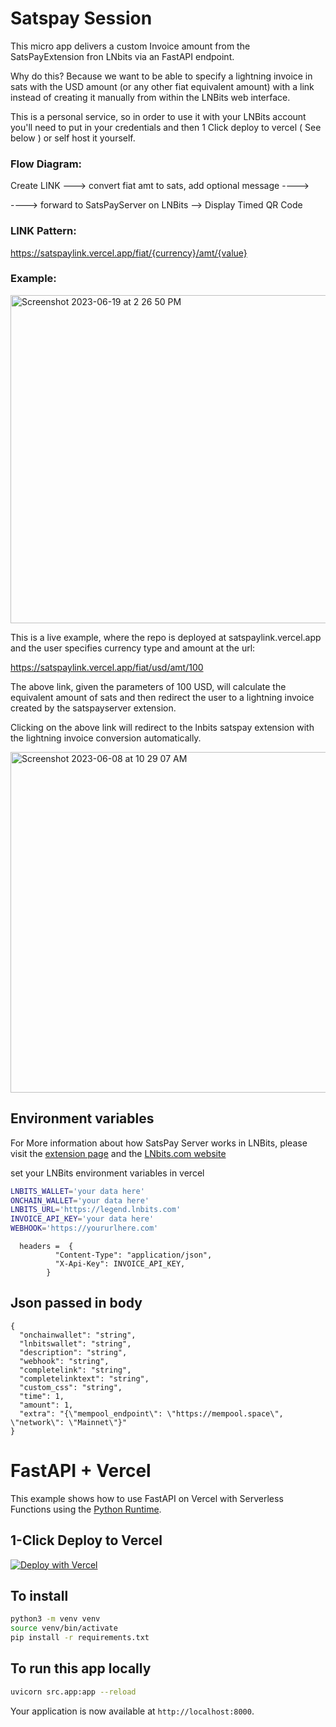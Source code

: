 # Satspay Session

This micro app delivers a custom Invoice amount from the SatsPayExtension fron LNbits via an FastAPI endpoint.

Why do this? Because we want to be able to specify a lightning invoice in sats with the USD amount (or any other fiat equivalent amount) with a link instead of creating it manually from within the LNBits web interface. 

This is a personal service, so in order to use it with your LNBits account you'll need to put in your credentials and then 1 Click deploy to vercel ( See below ) or self host it yourself.

### Flow Diagram:

Create LINK ---> convert fiat amt to sats, add optional message  ----> 

----> forward to SatsPayServer on LNBits --> Display Timed QR Code


### LINK Pattern:
https://satspaylink.vercel.app/fiat/{currency}/amt/{value}

### Example: 

<img width="525" alt="Screenshot 2023-06-19 at 2 26 50 PM" src="https://github.com/lightningames/satspaysession/assets/73979971/661cdc20-417d-472b-8870-e5f4898ee518">


This is a live example, where the repo is deployed at satspaylink.vercel.app and the user specifies currency type and amount at the url: 

https://satspaylink.vercel.app/fiat/usd/amt/100 

The above link, given the parameters of 100 USD, will calculate the equivalent amount of sats and 
then redirect the user to a lightning invoice created by the satspayserver extension.

Clicking on the above link will redirect to the lnbits satspay extension with the lightning invoice conversion automatically. 

<img width="545" alt="Screenshot 2023-06-08 at 10 29 07 AM" src="https://github.com/bitkarrot/satspaysession/assets/73979971/e958e4a7-779c-443d-82cf-842ad181eb86">

## Environment variables

For More information about how SatsPay Server works in LNBits, please visit the [extension page](https://github.com/lnbits/satspay)
and the [LNbits.com website](https://lnbits.com)

set your LNBits environment variables in vercel

```sh
LNBITS_WALLET='your data here'
ONCHAIN_WALLET='your data here'
LNBITS_URL='https://legend.lnbits.com'
INVOICE_API_KEY='your data here'
WEBHOOK='https://yoururlhere.com'
```

```
  headers =  {
          "Content-Type": "application/json",
          "X-Api-Key": INVOICE_API_KEY,
        }
```

## Json passed in body 
```
{
  "onchainwallet": "string",
  "lnbitswallet": "string",
  "description": "string",
  "webhook": "string",
  "completelink": "string",
  "completelinktext": "string",
  "custom_css": "string",
  "time": 1,
  "amount": 1,
  "extra": "{\"mempool_endpoint\": \"https://mempool.space\", \"network\": \"Mainnet\"}"
}
```


# FastAPI + Vercel

This example shows how to use FastAPI on Vercel with Serverless Functions using the [Python Runtime](https://vercel.com/docs/concepts/functions/serverless-functions/runtimes/python).

## 1-Click Deploy to Vercel 

[![Deploy with Vercel](https://vercel.com/button)](https://vercel.com/new/clone?repository-url=https%3A%2F%2Fgithub.com%2Fbitkarrot%2Fsatspaysession&env=LNBITS_WALLET,ONCHAIN_WALLET,LNBITS_URL,WEBHOOK,INVOICE_API_KEY)


## To install

```sh
python3 -m venv venv 
source venv/bin/activate
pip install -r requirements.txt
```

## To run this app locally

```sh
uvicorn src.app:app --reload
```

Your application is now available at `http://localhost:8000`.
